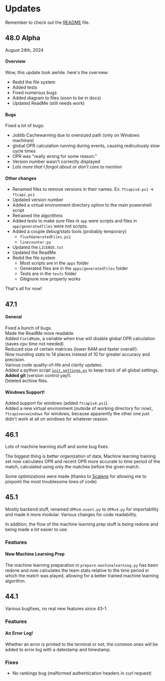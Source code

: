 # Updates

Remember to check out the [README](README.md) file.

<!-- Copyright (C) 2024, Drew Wingfield

This document is part of EDrewcated Guesser by Drew Wingfield, found at https://github.com/DrewWing/EDrewcatedGuesser.
EDrewcated Guesser is free software: you can redistribute it and/or modify it under 
the terms of the AGNU Affero General Public License as published by the Free Software 
Foundation, either version 3 of the License, or (at your option) any later version.

EDrewcated Guesser is distributed in the hope that it will be useful, but WITHOUT ANY 
WARRANTY; without even the implied warranty of MERCHANTABILITY or FITNESS FOR A PARTICULAR 
PURPOSE. See the AGNU Affero General Public License for more details.

You should have received a copy of the AGNU Affero General Public License along with 
EDrewcated Guesser. If not, see <https://www.gnu.org/licenses/>.

See the documentation in the README.md file. -->

## 48.0 Alpha
August 24th, 2024
#### Overview
Wow, this update took awhile. here's the overview:

 - Redid the file system
 - Added tests
 - Fixed numerous bugs
 - Added diagram to files (soon to be in docs)
 - Updated ReadMe (still needs work)

#### Bugs
Fixed a lot of bugs:

 - Joblib Cachewarning due to oversized path (only on Windows machines)
 - global OPR calculation running during events, causing rediculously slow cycle times
 - OPR was "really wrong for some reason."
 - Version number wasn't correctly displayed
 - *Lots more that I forgot about or don't care to mention*

#### Other changes
 - Renamed files to remove versions in their names. Ex: `ftcapiv4.ps1` -> `ftcapi.ps1`
 - Updated version number
 - Added a virtual environment directory option to the main powershell script
 - Retrained the algorithms
 - Added tests to make sure files in `app` were scripts and files in `app/generatedfiles` were not scripts.
 - Added a couple debug/stats tools (probably temporary)
   - `flushGeneratedFiles.ps1`
   - `linecounter.py`
 - Updated the `LICENSE.txt`
 - Updated the ReadMe
 - Redid the file system
   - Most scripts are in the `apps` folder
   - Generated files are in the `apps/generatedfiles` folder
   - Tests are in the `tests` folder
   - Gitignore now properly works

That's all for now!


## 47.1
#### General
Fixed a bunch of bugs. \
Made the ReadMe more readable. \
Added `FieldMode`, a variable when true will disable global OPR calculation (saves cpu time not needed) \
Reduced size of certain matrices (lower RAM and faster overall!). \
Now rounding stats to 14 places instead of 10 for greater accuracy and precision. \
Various code quality-of-life and clarity updates. \
Added a python script [`init_settings.py`](init_settings.py) to keep track of all global settings. \
**Added git** (version control yay!). \
Deleted archive files.

#### Windows Support!
Added support for windows (added ``ftcapiv4.ps1``). \
Added a new virtual environment (outside of working directory for now), `ftcapivenvwindows` for windows, 
because apparently the other one just didn't work at all on windows for whatever reason.

## 46.1
Lots of machine learning stuff and some bug fixes.

The biggest thing is better organization of data;
Machine learning training set now calculates OPR and recent OPR more accurate to time period of the match,  calculated using only the matches before the given match.

Some optimizations were made (thanks to [Scalene](https://github.com/plasma-umass/scalene) for allowing me to pinpoint the most troublesome lines of code)


## 45.1
Mostly backend stuff, renamed `OPRv4-event.py` to `OPRv4.py` for importability and made it more modular.
Various changes for code readability.

In addition, the flow of the machine learning prep stuff is being redone and being made a *lot* easier to use.

### Features
#### New Machine Learning Prep
The machine learning preparation in `prepare-machinelearning.py` has been redone and now calculates the team stats relative to the time period in which the match was played, allowing for a better trained machine learning algorithm.

## 44.1
Various bugfixes, no real new features since 43-1.

### Features
#### An Error Log!
Whether an error is printed to the terminal or not, the common ones will be added to error.log with a datestamp and timestamp.

### Fixes
 - No rankings bug (malformed authentication headers in curl request)